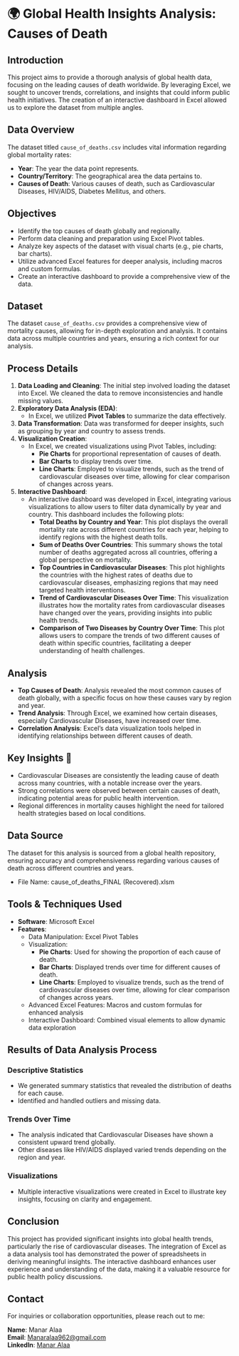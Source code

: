 # 🌍 Global Health Insights Analysis: Causes of Death

## Introduction
This project aims to provide a thorough analysis of global health data, focusing on the leading causes of death worldwide. By leveraging Excel, we sought to uncover trends, correlations, and insights that could inform public health initiatives. The creation of an interactive dashboard in Excel allowed us to explore the dataset from multiple angles.

## Data Overview
The dataset titled `cause_of_deaths.csv` includes vital information regarding global mortality rates:
- **Year**: The year the data point represents.
- **Country/Territory**: The geographical area the data pertains to.
- **Causes of Death**: Various causes of death, such as Cardiovascular Diseases, HIV/AIDS, Diabetes Mellitus, and others.

## Objectives
- Identify the top causes of death globally and regionally.
- Perform data cleaning and preparation using Excel Pivot tables.
- Analyze key aspects of the dataset with visual charts (e.g., pie charts, bar charts).
- Utilize advanced Excel features for deeper analysis, including macros and custom formulas.
- Create an interactive dashboard to provide a comprehensive view of the data.

## Dataset
The dataset `cause_of_deaths.csv` provides a comprehensive view of mortality causes, allowing for in-depth exploration and analysis. It contains data across multiple countries and years, ensuring a rich context for our analysis.

## Process Details
1. **Data Loading and Cleaning**: The initial step involved loading the dataset into Excel. We cleaned the data to remove inconsistencies and handle missing values.
2. **Exploratory Data Analysis (EDA)**:
   - In Excel, we utilized **Pivot Tables** to summarize the data effectively.
3. **Data Transformation**: Data was transformed for deeper insights, such as grouping by year and country to assess trends.
4. **Visualization Creation**: 
   - In Excel, we created visualizations using Pivot Tables, including:
     - **Pie Charts** for proportional representation of causes of death.
     - **Bar Charts** to display trends over time.
     - **Line Charts**: Employed to visualize trends, such as the trend of cardiovascular diseases over time, allowing for clear comparison of changes across years.
5. **Interactive Dashboard**: 
   - An interactive dashboard was developed in Excel, integrating various visualizations to allow users to filter data dynamically by year and country. This dashboard includes the following plots:
     - **Total Deaths by Country and Year**: This plot displays the overall mortality rate across different countries for each year, helping to identify regions with the highest death tolls.
     - **Sum of Deaths Over Countries**: This summary shows the total number of deaths aggregated across all countries, offering a global perspective on mortality.
     - **Top Countries in Cardiovascular Diseases**: This plot highlights the countries with the highest rates of deaths due to cardiovascular diseases, emphasizing regions that may need targeted health interventions.
     - **Trend of Cardiovascular Diseases Over Time**: This visualization illustrates how the mortality rates from cardiovascular diseases have changed over the years, providing insights into public health trends.
     - **Comparison of Two Diseases by Country Over Time**: This plot allows users to compare the trends of two different causes of death within specific countries, facilitating a deeper understanding of health challenges.

## Analysis
- **Top Causes of Death**: Analysis revealed the most common causes of death globally, with a specific focus on how these causes vary by region and year.
- **Trend Analysis**: Through Excel, we examined how certain diseases, especially Cardiovascular Diseases, have increased over time.
- **Correlation Analysis**: Excel’s data visualization tools helped in identifying relationships between different causes of death.

## Key Insights 🌟
- Cardiovascular Diseases are consistently the leading cause of death across many countries, with a notable increase over the years.
- Strong correlations were observed between certain causes of death, indicating potential areas for public health intervention.
- Regional differences in mortality causes highlight the need for tailored health strategies based on local conditions.

## Data Source
The dataset for this analysis is sourced from a global health repository, ensuring accuracy and comprehensiveness regarding various causes of death across different countries and years.
- File Name: cause_of_deaths_FINAL (Recovered).xlsm

## Tools & Techniques Used
- **Software**: Microsoft Excel
- **Features**: 
  - Data Manipulation: Excel Pivot Tables
  - Visualization: 
    - **Pie Charts**: Used for showing the proportion of each cause of death.
    - **Bar Charts**: Displayed trends over time for different causes of death.
    - **Line Charts**: Employed to visualize trends, such as the trend of cardiovascular diseases over time, allowing for clear comparison of changes across years.
  - Advanced Excel Features: Macros and custom formulas for enhanced analysis
  - Interactive Dashboard: Combined visual elements to allow dynamic data exploration

## Results of Data Analysis Process
### Descriptive Statistics
- We generated summary statistics that revealed the distribution of deaths for each cause.
- Identified and handled outliers and missing data.

### Trends Over Time
- The analysis indicated that Cardiovascular Diseases have shown a consistent upward trend globally.
- Other diseases like HIV/AIDS displayed varied trends depending on the region and year.

### Visualizations
- Multiple interactive visualizations were created in Excel to illustrate key insights, focusing on clarity and engagement.

## Conclusion
This project has provided significant insights into global health trends, particularly the rise of cardiovascular diseases. The integration of Excel as a data analysis tool has demonstrated the power of spreadsheets in deriving meaningful insights. The interactive dashboard enhances user experience and understanding of the data, making it a valuable resource for public health policy discussions.

## Contact
For inquiries or collaboration opportunities, please reach out to me:

**Name**: Manar Alaa  
**Email**: [Manaralaa962@gmail.com](mailto:Manaralaa962@gmail.com)  
**LinkedIn**: [Manar Alaa]([https://www.linkedin.com/in/ahmed-khater-1bb2a324a](https://www.linkedin.com/in/manar-alaa-1787211b0?utm_source=share&utm_campaign=share_via&utm_content=profile&utm_medium=android_app))  
